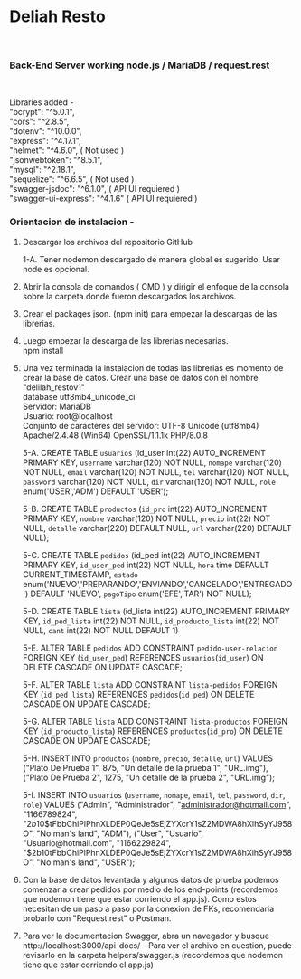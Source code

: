 # Deliah Resto
<br>

### Back-End Server working node.js / MariaDB / request.rest
<br>

Libraries added - <br>
    "bcrypt": "^5.0.1", <br>
    "cors": "^2.8.5", <br>
    "dotenv": "^10.0.0", <br>
    "express": "^4.17.1", <br>
    "helmet": "^4.6.0", ( Not used ) <br>
    "jsonwebtoken": "^8.5.1", <br>
    "mysql": "^2.18.1",  <br>
    "sequelize": "^6.6.5", ( Not used ) <br>
    "swagger-jsdoc": "^6.1.0", ( API UI requiered ) <br>
    "swagger-ui-express": "^4.1.6" ( API UI requiered ) <br>


### Orientacion de instalacion - <br>

1. Descargar los archivos del repositorio GitHub

    1-A. Tener nodemon descargado de manera global es sugerido. Usar node es opcional. 

2. Abrir la consola de comandos ( CMD ) y dirigir el enfoque de la consola sobre la carpeta donde fueron descargados los archivos.

3. Crear el packages json. (npm init) para empezar la descargas de las librerias.

4. Luego empezar la descarga de las librerias necesarias. <br>
        npm install

5. Una vez terminada la instalacion de todas las librerias es momento de crear la base de datos. Crear una base de datos con el nombre "delilah_restov1" <br>
    database utf8mb4_unicode_ci <br>
    Servidor: MariaDB <br>
    Usuario: root@localhost <br>
    Conjunto de caracteres del servidor: UTF-8 Unicode (utf8mb4) <br>
    Apache/2.4.48 (Win64) OpenSSL/1.1.1k PHP/8.0.8 <br>

    5-A. CREATE TABLE `usuarios` (id_user int(22) AUTO_INCREMENT PRIMARY KEY, `username` varchar(120) NOT NULL, `nomape` varchar(120) NOT NULL, `email` varchar(120) NOT NULL, `tel` varchar(120) NOT NULL, `password` varchar(120) NOT NULL, `dir` varchar(120) NOT NULL, `role` enum('USER','ADM') DEFAULT 'USER');

    5-B. CREATE TABLE `productos` (`id_pro` int(22) AUTO_INCREMENT PRIMARY KEY, `nombre` varchar(120) NOT NULL, `precio` int(22) NOT NULL, `detalle` varchar(220) DEFAULT NULL, `url` varchar(220) DEFAULT NULL);

    5-C. CREATE TABLE `pedidos` (id_ped int(22) AUTO_INCREMENT PRIMARY KEY, `id_user_ped` int(22) NOT NULL, `hora` time DEFAULT CURRENT_TIMESTAMP, `estado` enum('NUEVO','PREPARANDO','ENVIANDO','CANCELADO','ENTREGADO') DEFAULT 'NUEVO', `pagoTipo` enum('EFE','TAR') NOT NULL);

    5-D. CREATE TABLE `lista` (id_lista int(22) AUTO_INCREMENT PRIMARY KEY, `id_ped_lista` int(22) NOT NULL, `id_producto_lista` int(22) NOT NULL, `cant` int(22) NOT NULL DEFAULT 1)

    5-E. ALTER TABLE `pedidos` ADD CONSTRAINT `pedido-user-relacion` FOREIGN KEY (`id_user_ped`) REFERENCES `usuarios`(`id_user`) ON DELETE CASCADE ON UPDATE CASCADE;

    5-F. ALTER TABLE `lista` ADD CONSTRAINT `lista-pedidos` FOREIGN KEY (`id_ped_lista`) REFERENCES `pedidos`(`id_ped`) ON DELETE CASCADE ON UPDATE CASCADE;

    5-G. ALTER TABLE `lista` ADD CONSTRAINT `lista-productos` FOREIGN KEY (`id_producto_lista`) REFERENCES `productos`(`id_pro`) ON DELETE CASCADE ON UPDATE CASCADE;

    5-H. INSERT INTO `productos` (`nombre`, `precio`, `detalle`, `url`) VALUES ("Plato De Prueba 1", 875, "Un detalle de la prueba 1", "URL.img"), ("Plato De Prueba 2", 1275, "Un detalle de la prueba 2", "URL.img"); 

    5-I. INSERT INTO `usuarios` (`username`, `nomape`, `email`, `tel`, `password`, `dir`, `role`) VALUES ("Admin", "Administrador", "administrador@hotmail.com", "1166789824", "$2b$10$tFbbChiPlPhnXLDEP0QeJe5sEjZYXcrY1sZ2MDWA8hXihSyYJ958O", "No man's land", "ADM"), ("User", "Usuario", "Usuario@hotmail.com", "1166229824", "$2b$10$tFbbChiPlPhnXLDEP0QeJe5sEjZYXcrY1sZ2MDWA8hXihSyYJ958O", "No man's land", "USER"); 

6. Con la base de datos levantada y algunos datos de prueba podemos comenzar a crear pedidos por medio de los end-points (recordemos que nodemon tiene que estar corriendo el app.js). Como estos necesitan de un paso a paso por la conexion de FKs, recomendaria probarlo con "Request.rest" o Postman.

7. Para ver la documentacion Swagger, abra un navegador y busque http://localhost:3000/api-docs/ - Para ver el archivo en cuestion, puede revisarlo en la carpeta helpers/swagger.js (recordemos que nodemon tiene que estar corriendo el app.js)
